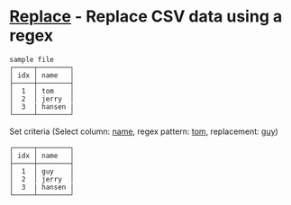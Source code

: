 # [Replace](../src-tauri/src/lib/cmd/replace.rs) - Replace CSV data using a regex

```
sample file
┌─────┬────────┐
│ idx │ name   │
├─────┼────────┤
│  1  │ tom    │
│  2  │ jerry  │
│  3  | hansen |
└─────┴────────┘
```


Set criteria (Select column: <u>name</u>, regex pattern: <u>tom</u>, replacement: <u>guy</u>)
```
┌─────┬────────┐
│ idx │ name   │
├─────┼────────┤
│  1  │ guy    │
│  2  │ jerry  │
│  3  | hansen |
└─────┴────────┘
```